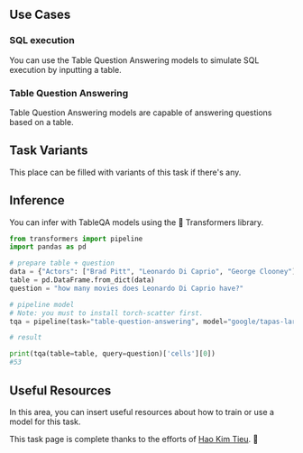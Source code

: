 ## Use Cases

### SQL execution

You can use the Table Question Answering models to simulate SQL execution by inputting a table.

### Table Question Answering

Table Question Answering models are capable of answering questions based on a table.

## Task Variants

This place can be filled with variants of this task if there's any.

## Inference

You can infer with TableQA models using the 🤗 Transformers library.

```python
from transformers import pipeline
import pandas as pd

# prepare table + question
data = {"Actors": ["Brad Pitt", "Leonardo Di Caprio", "George Clooney"], "Number of movies": ["87", "53", "69"]}
table = pd.DataFrame.from_dict(data)
question = "how many movies does Leonardo Di Caprio have?"

# pipeline model
# Note: you must to install torch-scatter first.
tqa = pipeline(task="table-question-answering", model="google/tapas-large-finetuned-wtq")

# result

print(tqa(table=table, query=question)['cells'][0])
#53

```

## Useful Resources

In this area, you can insert useful resources about how to train or use a model for this task.

This task page is complete thanks to the efforts of [Hao Kim Tieu](https://huggingface.co/haotieu). 🦸
